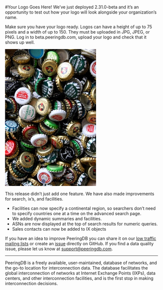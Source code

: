 #Your Logo Goes Here!
We’ve just deployed 2.31.0-beta and it’s an opportunity to test out how your logo will look alongside your organization’s name. 

Make sure you have your logo ready. Logos can have a height of up to 75 pixels and a width of up to 150. They must be uploaded in JPG, JPEG, or PNG. Log in to beta.peeringdb.com, upload your logo and check that it shows up well.

!["White and Green Bottle Caps" Photo by Glen Carrie on Unsplash](images/glen-carrie-white-geen-bottle-caps-unsplash.jpg)

This release didn’t just add one feature. We have also made improvements for search, ix’s, and facilities.

* Facilities can now specify a continental region, so searchers don’t need to specify countries one at a time on the advanced search page. 
* We added dynamic summaries and facilities.
* ASNs are now displayed at the top of search results for numeric queries.
* Sales contacts can now be added to IX objects

If you have an idea to improve PeeringDB you can share it on our [low traffic mailing lists](https://docs.peeringdb.com/#mailing-lists) or create an [issue](https://github.com/peeringdb/peeringdb/issues) directly on GitHub. If you find a data quality issue, please let us know at support@peeringdb.com. 

--- 

PeeringDB is a freely available, user-maintained, database of networks, and the go-to location for interconnection data. The database facilitates the global interconnection of networks at Internet Exchange Points (IXPs), data centers, and other interconnection facilities, and is the first stop in making interconnection decisions.
